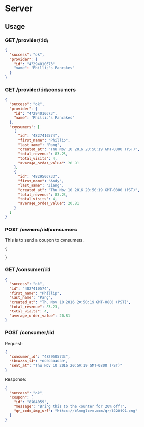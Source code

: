 # Server

## Usage

### GET /provider/:id/

```json
{
  "success": "ok",
  "provider": {
    "id": "47294010573"
    "name": "Phillip's Pancakes"
  }
}
```

### GET /provider/:id/consumers

```json
{
  "success": "ok",
  "provider": {
    "id": "47294010573",
    "name": "Phillip's Pancakes"
  },
  "consumers": [
    {
      "id": "4827410574",
      "first_name": "Phillip",
      "last_name": "Pang",
      "created_at": "Thu Nov 10 2016 20:50:19 GMT-0800 (PST)",
      "total_revenue": 83.23,
      "total_visits": 4,
      "average_order_value": 20.81
    },
    {
      "id": "4829505733",
      "first_name": "Andy",
      "last_name": "Jiang",
      "created_at": "Thu Nov 10 2016 20:50:19 GMT-0800 (PST)",
      "total_revenue": 83.23,
      "total_visits": 4,
      "average_order_value": 20.81
    }
  ]
}
```

### POST /owners/:id/consumers

This is to send a coupon to consumers.

```
{

}
```

### GET /consumer/:id

```json
{
  "success": "ok",
  "id": "4827410574",
  "first_name": "Phillip",
  "last_name": "Pang",
  "created_at": "Thu Nov 10 2016 20:50:19 GMT-0800 (PST)",
  "total_revenue": 83.23,
  "total_visits": 4,
  "average_order_value": 20.81
}
```

### POST /consumer/:id

Request:

```json
{
  "consumer_id": "4829505733",
  "ibeacon_id": "8050384039",
  "sent_at": "Thu Nov 10 2016 20:50:19 GMT-0800 (PST)"
}
```

Response:

```json
{
  "success": "ok",
  "coupon": {
    "id": "8504059",
    "message": "Bring this to the counter for 20% off!",
    "qr_code_img_url": "https://blueglove.com/qr/4820491.png"
  }
}
```

